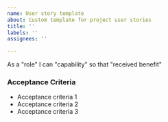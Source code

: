 ```yaml
---
name: User story template
about: Custom template for project user stories
title: ''
labels: ''
assignees: ''

---
```


As a "role" I can "capability" so that "received benefit"


### Acceptance Criteria 

- Acceptance criteria 1
- Acceptance criteria 2
- Acceptance criteria 3
